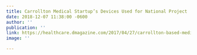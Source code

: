 ```yaml
---
title: Carrollton Medical Startup’s Devices Used for National Project
date: 2018-12-07 11:38:00 -0600
author: ''
publication: ''
link: https://healthcare.dmagazine.com/2017/04/27/carrollton-based-medical-startup-has-devices-used-for-national-project/
image: ''

---
```

